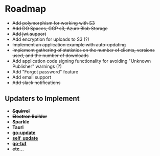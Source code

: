 # Roadmap

- ~~Add polymorphism for working with S3~~
- ~~Add DO Spaces, GCP s3, Azure Blob Storage~~
- ~~Add jwt support~~
- Add encryption for uploads to S3 (?)
- ~~Implement an application example with auto-updating~~
- ~~Implement gathering of statistics on the number of clients, versions used, and the number of downloads~~
- Add application code signing functionality for avoiding "Unknown Publisher" warnings (?)
- Add "Forgot password" feature
- Add email support
- ~~Add slack notifications~~

## Updaters to Implement

- ~~**Squirrel**~~
- ~~**Electron Builder**~~
- **Sparkle** 
- **Tauri** 
- **[go-update](https://github.com/inconshreveable/go-update)**
- **[self_update](https://github.com/jaemk/self_update)** 
- **[go-tuf](https://github.com/theupdateframework/go-tuf)**
- **etc...** 
